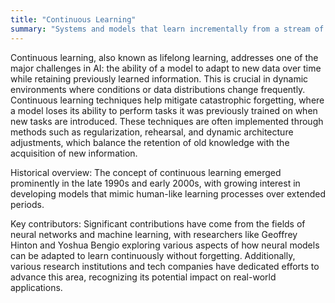 ```yaml
---
title: "Continuous Learning"
summary: "Systems and models that learn incrementally from a stream of data, updating their knowledge without forgetting previous information."
---
```

Continuous learning, also known as lifelong learning, addresses one of the major challenges in AI: the ability of a model to adapt to new data over time while retaining previously learned information. This is crucial in dynamic environments where conditions or data distributions change frequently. Continuous learning techniques help mitigate catastrophic forgetting, where a model loses its ability to perform tasks it was previously trained on when new tasks are introduced. These techniques are often implemented through methods such as regularization, rehearsal, and dynamic architecture adjustments, which balance the retention of old knowledge with the acquisition of new information.

Historical overview: The concept of continuous learning emerged prominently in the late 1990s and early 2000s, with growing interest in developing models that mimic human-like learning processes over extended periods.

Key contributors: Significant contributions have come from the fields of neural networks and machine learning, with researchers like Geoffrey Hinton and Yoshua Bengio exploring various aspects of how neural models can be adapted to learn continuously without forgetting. Additionally, various research institutions and tech companies have dedicated efforts to advance this area, recognizing its potential impact on real-world applications.

